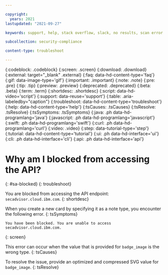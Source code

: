 ```yaml
---

copyright:
  years: 2021
lastupdated: "2021-09-27"

keywords: support, help, stack overflow, slack, no results, scan error

subcollection: security-compliance

content-type: troubleshoot

---
```


{:codeblock: .codeblock}
{:screen: .screen}
{:download: .download}
{:external: target="_blank" .external}
{:faq: data-hd-content-type='faq'}
{:gif: data-image-type='gif'}
{:important: .important}
{:note: .note}
{:pre: .pre}
{:tip: .tip}
{:preview: .preview}
{:deprecated: .deprecated}
{:beta: .beta}
{:term: .term}
{:shortdesc: .shortdesc}
{:script: data-hd-video='script'}
{:support: data-reuse='support'}
{:table: .aria-labeledby="caption"}
{:troubleshoot: data-hd-content-type='troubleshoot'}
{:help: data-hd-content-type='help'}
{:tsCauses: .tsCauses}
{:tsResolve: .tsResolve}
{:tsSymptoms: .tsSymptoms}
{:java: .ph data-hd-programlang='java'}
{:javascript: .ph data-hd-programlang='javascript'}
{:swift: .ph data-hd-programlang='swift'}
{:curl: .ph data-hd-programlang='curl'}
{:video: .video}
{:step: data-tutorial-type='step'}
{:tutorial: data-hd-content-type='tutorial'}
{:ui: .ph data-hd-interface='ui'}
{:cli: .ph data-hd-interface='cli'}
{:api: .ph data-hd-interface='api'}

# Why am I blocked from accessing the API?
{: #sa-blocked}
{: troubleshoot}

You are blocked from accessing the API endpoint: `secadvisor.cloud.ibm.com`.
{: shortdesc}

When you create a new card by specifying it as a note type, you encounter the following error.
{: tsSymptoms}

```
You have been blocked. You are unable to access secadvisor.cloud.ibm.com.
```
{: screen}

This error can occur when the value that is provided for `badge_image` is the wrong type.
{: tsCauses}

To resolve the issue, provide an optimized and compressed SVG value for `badge_image`.
{: tsResolve}
